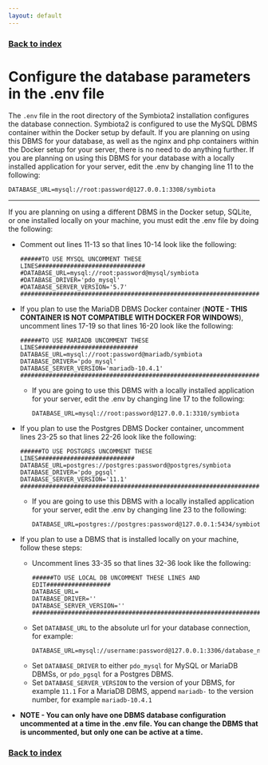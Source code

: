 ```yaml
---
layout: default
---
```


### [Back to index](./index.html)

# Configure the database parameters in the .env file

The `.env` file in the root directory of the Symbiota2 installation configures the database connection.
Symbiota2 is configured to use the MySQL DBMS container within the Docker setup by default. If you are
planning on using this DBMS for your database, as well as the nginx and php containers within 
the Docker setup for your server, there is no need to do anything further. If you are planning on using 
this DBMS for your database with a locally installed application for your server, edit the .env by changing
line 11 to the following:

```shell
DATABASE_URL=mysql://root:password@127.0.0.1:3308/symbiota
```

* * *

If you are planning on using a different DBMS in the Docker setup, SQLite, or one installed locally on your machine,
you must edit the .env file by doing the following:

- Comment out lines 11-13 so that lines 10-14 look like the following:
    ```shell
    ######TO USE MYSQL UNCOMMENT THESE LINES##############################
    #DATABASE_URL=mysql://root:password@mysql/symbiota
    #DATABASE_DRIVER='pdo_mysql'
    #DATABASE_SERVER_VERSION='5.7'
    ######################################################################
    ```

- If you plan to use the MariaDB DBMS Docker container (**NOTE - THIS CONTAINER IS NOT
    COMPATIBLE WITH DOCKER FOR WINDOWS**), uncomment lines 17-19 so that lines 16-20 
    look like the following:
    ```shell
    ######TO USE MARIADB UNCOMMENT THESE LINES############################
    DATABASE_URL=mysql://root:password@mariadb/symbiota
    DATABASE_DRIVER='pdo_mysql'
    DATABASE_SERVER_VERSION='mariadb-10.4.1'
    ######################################################################
    ```
  
  - If you are going to use this DBMS with a locally installed application for your server, edit the .env by 
    changing line 17 to the following:
    ```shell
    DATABASE_URL=mysql://root:password@127.0.0.1:3310/symbiota
    ```
    
- If you plan to use the Postgres DBMS Docker container, uncomment lines 23-25 so that lines 
    22-26 look like the following:
    ```shell
    ######TO USE POSTGRES UNCOMMENT THESE LINES###########################
    DATABASE_URL=postgres://postgres:password@postgres/symbiota
    DATABASE_DRIVER='pdo_pgsql'
    DATABASE_SERVER_VERSION='11.1'
    ######################################################################
    ```
  
  - If you are going to use this DBMS with a locally installed application for your server, edit the .env by 
      changing line 23 to the following:
      ```shell
      DATABASE_URL=postgres://postgres:password@127.0.0.1:5434/symbiota
      ```

- If you plan to use a DBMS that is installed locally on your machine, follow these steps:
  - Uncomment lines 33-35 so that lines 32-36 look like the following:
    ```shell
    ######TO USE LOCAL DB UNCOMMENT THESE LINES AND EDIT##################
    DATABASE_URL=
    DATABASE_DRIVER=''
    DATABASE_SERVER_VERSION=''
    ######################################################################
    ```
  - Set `DATABASE_URL` to the absolute url for your database connection, for example:
    ```shell
    DATABASE_URL=mysql://username:password@127.0.0.1:3306/database_name
    ```
  - Set `DATABASE_DRIVER` to either `pdo_mysql` for MySQL or MariaDB DBMSs, or 
    `pdo_pgsql` for a Postgres DBMS.
  - Set `DATABASE_SERVER_VERSION` to the version of your DBMS, for example `11.1` For 
    a MariaDB DBMS, append `mariadb-` to the version number, for example 
    `mariadb-10.4.1`
- **NOTE - You can only have one DBMS database configuration uncommented at a time in the .env
    file. You can change the DBMS that is uncommented, but only one can be active at a time.**

### [Back to index](./index.html)
